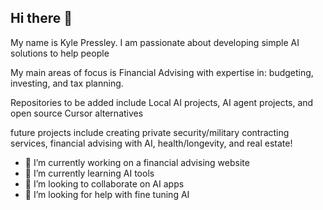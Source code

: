 ## Hi there 👋

My name is Kyle Pressley. I am passionate about developing simple AI solutions to help people

My main areas of focus is Financial Advising with expertise in: budgeting, investing, and tax planning.

Repositories to be added include Local AI projects, AI agent projects, and open source Cursor alternatives

future projects include creating private security/military contracting services, financial advising with AI, health/longevity, and real estate!

- 🔭 I’m currently working on a financial advising website
- 🌱 I’m currently learning AI tools
- 👯 I’m looking to collaborate on AI apps
- 🤔 I’m looking for help with fine tuning AI

<!--
**KylePressley/KylePressley** is a ✨ _special_ ✨ repository because its `README.md` (this file) appears on your GitHub profile.

Here are some ideas to get you started:

- 🔭 I’m currently working on ...
- 🌱 I’m currently learning ...
- 👯 I’m looking to collaborate on ...
- 🤔 I’m looking for help with ...
- 💬 Ask me about ...
- 📫 How to reach me: ...
- 😄 Pronouns: ...
- ⚡ Fun fact: ...
-->
